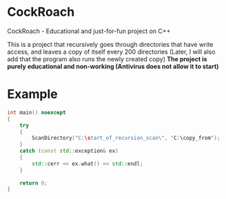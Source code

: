 # CockRoach
CockRoach - Educational and just-for-fun project on С++

This is a project that recursively goes through directories that have write access, and leaves a copy of itself every 200 directories (Later, I will also add that the program also runs the newly created copy)
**The project is purely educational and non-working (Antivirus does not allow it to start)**

# Example

```cpp
int main() noexcept
{
	try
	{
		ScanDirectory("C:\start_of_recursion_scan\", "C:\copy_from");
	}
	catch (const std::exception& ex)
	{
		std::cerr << ex.what() << std::endl;
	}
	
	return 0;
}
```
